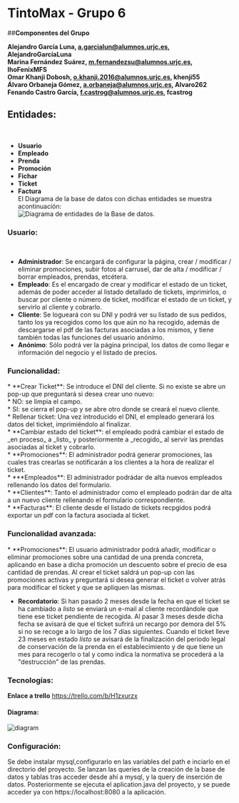 # TintoMax - Grupo 6
##**Componentes del Grupo**<p>
**Alejandro García Luna, a.garcialun@alumnos.urjc.es, AlejandroGarcíaLuna**</br>
**Marina Fernández Suárez, m.fernandezsu@alumnos.urjc.es, IhoFenixMFS**</br>
**Omar Khanji Dobosh, o.khanji.2016@alumnos.urjc.es, khenji55**</br>
**Álvaro Orbaneja Gómez, a.orbaneja@alumnos.urjc.es, Alvaro262**</br>
**Fenando Castro García, f.castrog@alumnos.urjc.es, fcastrog**</br>
<h2>Entidades:</h2> </br>

* **Usuario** </br>
* **Empleado** </br>
* **Prenda** </br>
* **Promoción** </br>
* **Fichar** </br>
* **Ticket** </br>
* **Factura** </br>
El Diagrama de la base de datos con dichas entidades se muestra acontinuación:</br>
![Diagrama de entidades de la Base de datos.](https://github.com/IhoFenixMFS/TintoMax/blob/master/d%20bd.jpg)

<h3>Usuario:</h3></br>

* **Administrador**: Se encargará de configurar la página, crear / modificar / eliminar promociones, subir fotos al carrusel, dar de alta / modificar / borrar empleados, prendas, etcétera.      </br>
* **Empleado**: Es el encargado de crear y modificar el estado de un ticket, además de poder acceder al listado detallado de tickets, imprimirlos, o buscar por cliente o número de ticket, modificar el estado de un ticket, y servirlo al cliente y cobrarlo. </br>
* **Cliente**: Se logueará con su DNI y podrá ver su listado de sus pedidos, tanto los ya recogidos como los que aún no ha recogido, además de descargarse el pdf de las facturas asociadas a los mismos, y tiene también todas las funciones del usuario anónimo.</br>
* **Anónimo**: Sólo podrá ver la página principal, los datos de como llegar e información del negocio y el listado de precios.</br>

<h3>Funcionalidad:</h3>
 *  **Crear Ticket**: Se introduce el DNI del cliente. Si no existe se abre un pop-up que preguntará si desea crear uno nuevo:</br>
     * NO: se limpia el campo.</br>
     * SI: se cierra el pop-up y se abre otro donde se creará el nuevo cliente.</br>
     * Rellenar ticket: Una vez introducido el DNI, el empleado generará los datos del ticket, imprimiéndolo al finalizar.</br>
 *  **Cambiar estado del ticket**: el empleado podrá cambiar el estado de _en proceso_ a _listo_ y posteriormente a _recogido_ al servir las prendas asociadas al ticket y cobrarlo. </br>
*  **Promociones**: El administrador podrá generar promociones, las cuales tras crearlas se notificarán a los clientes a la hora de realizar el ticket.</br>
*  ***Empleados**: El administrador podrádar de alta nuevos empleados rellenando los datos del formulario.</br>
*  **Clientes**: Tanto el administrador como el empleado podrán dar de alta a un nuevo cliente rellenando el formulario correspondiente. </br>
*  **Facturas**: El cliente desde el listado de tickets recpgidos podrá exportar un pdf con la factura asociada al ticket. </br>
 
<h3>Funcionalidad avanzada:</h3>
*  **Promociones**: El usuario administrador podrá añadir, modificar o eliminar promociones sobre una cantidad de una prenda concreta, aplicando en base a dicha promoción un descuento sobre el precio de esa cantidad de prendas. Al crear el ticket saldrá un pop-up con las promociones activas y preguntará si desea generar el ticket o volver atrás para modificar el ticket y que se apliquen las mismas. </br>

*  **Recordatorio**: Si han pasado 2 meses desde la fecha en que el ticket se ha cambiado a _listo_ se enviará un e-mail al cliente recordándole que tiene ese ticket pendiente de recogida. Al pasar 3 meses desde dicha fecha se avisará de que el ticket sufrirá un recargo por demora del 5% si no se recoge a lo largo de los 7 días siguientes. Cuando el ticket lleve 23 meses en estado _listo_ se avisará de la finalización del periodo legal de conservación de la prenda en el establecimiento y de que tiene un mes para recogerlo o tal y como indica la normativa se procederá a la "destrucción" de las prendas.
  
  <h3>Tecnologías:</h3>
  
 **Enlace a trello** https://trello.com/b/H1zxurzx
 
 <h4>Diagrama:</h4>
  
![diagram](https://user-images.githubusercontent.com/12202594/35738061-f6ddb7e0-082d-11e8-9ce4-cbcc76db0c09.png)


<h3>Configuración:</h3>
Se debe instalar mysql,configurarlo en las variables del path e inciarlo en el directorio del proyecto. Se lanzan las queries de la creación de la base de datos y tablas tras acceder desde ahí a mysql, y la query de inserción de datos. Posteriormente se ejecuta el aplication.java del proyecto, y se puede acceder ya con https://localhost:8080 a la aplicación.

